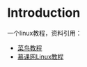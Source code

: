 # Introduction

一个linux教程，资料引用：
* [菜鸟教程](https://www.runoob.com/linux/linux-tutorial.html)
* [慕课网Linux教程](https://www.imooc.com/course/programdetail/pid/45)